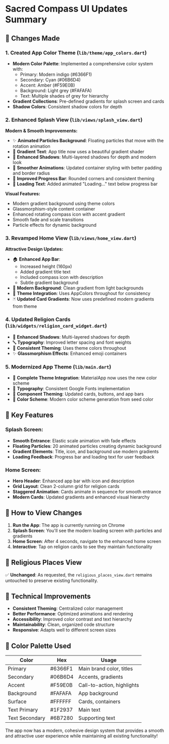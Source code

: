 # Sacred Compass UI Updates Summary

## 🎨 Changes Made

### 1. **Created App Color Theme** (`lib/theme/app_colors.dart`)
- **Modern Color Palette**: Implemented a comprehensive color system with:
  - Primary: Modern indigo (#6366F1)
  - Secondary: Cyan (#06B6D4) 
  - Accent: Amber (#F59E0B)
  - Background: Light grey (#FAFAFA)
  - Text: Multiple shades of grey for hierarchy
- **Gradient Collections**: Pre-defined gradients for splash screen and cards
- **Shadow Colors**: Consistent shadow colors for depth

### 2. **Enhanced Splash View** (`lib/views/splash_view.dart`)
**Modern & Smooth Improvements:**
- ✨ **Animated Particles Background**: Floating particles that move with the rotation animation
- 🎨 **Gradient Text**: App title now uses a beautiful gradient shader
- 💫 **Enhanced Shadows**: Multi-layered shadows for depth and modern look
- 🔄 **Smoother Animations**: Updated container styling with better padding and border radius
- 📱 **Improved Progress Bar**: Rounded corners and consistent theming
- 💬 **Loading Text**: Added animated "Loading..." text below progress bar

**Visual Features:**
- Modern gradient background using theme colors
- Glassmorphism-style content container
- Enhanced rotating compass icon with accent gradient
- Smooth fade and scale transitions
- Particle effects for dynamic background

### 3. **Revamped Home View** (`lib/views/home_view.dart`)
**Attractive Design Updates:**
- 🏠 **Enhanced App Bar**: 
  - Increased height (160px)
  - Added gradient title text
  - Included compass icon with description
  - Subtle gradient background
- 🎨 **Modern Background**: Clean gradient from light backgrounds
- 📱 **Theme Integration**: Uses AppColors throughout for consistency
- 🃏 **Updated Card Gradients**: Now uses predefined modern gradients from theme

### 4. **Updated Religion Cards** (`lib/widgets/religion_card_widget.dart`)
- 💎 **Enhanced Shadows**: Multi-layered shadows for depth
- 🔤 **Typography**: Improved letter spacing and font weights
- 🎨 **Consistent Theming**: Uses theme colors throughout
- ✨ **Glassmorphism Effects**: Enhanced emoji containers

### 5. **Modernized App Theme** (`lib/main.dart`)
- 🎨 **Complete Theme Integration**: MaterialApp now uses the new color scheme
- 📝 **Typography**: Consistent Google Fonts implementation
- 🎯 **Component Theming**: Updated cards, buttons, and app bars
- 🌈 **Color Scheme**: Modern color scheme generation from seed color

## 🎯 Key Features

### Splash Screen:
- **Smooth Entrance**: Elastic scale animation with fade effects
- **Floating Particles**: 20 animated particles creating dynamic background
- **Gradient Elements**: Title, icon, and background use modern gradients
- **Loading Feedback**: Progress bar and loading text for user feedback

### Home Screen:
- **Hero Header**: Enhanced app bar with icon and description
- **Grid Layout**: Clean 2-column grid for religion cards
- **Staggered Animation**: Cards animate in sequence for smooth entrance
- **Modern Cards**: Updated gradients and enhanced visual hierarchy

## 🚀 How to View Changes

1. **Run the App**: The app is currently running on Chrome
2. **Splash Screen**: You'll see the modern loading screen with particles and gradients
3. **Home Screen**: After 4 seconds, navigate to the enhanced home screen
4. **Interactive**: Tap on religion cards to see they maintain functionality

## 📱 Religious Places View
✅ **Unchanged**: As requested, the `religious_places_view.dart` remains untouched to preserve existing functionality.

## 🔧 Technical Improvements

- **Consistent Theming**: Centralized color management
- **Better Performance**: Optimized animations and rendering
- **Accessibility**: Improved color contrast and text hierarchy
- **Maintainability**: Clean, organized code structure
- **Responsive**: Adapts well to different screen sizes

## 🎨 Color Palette Used

| Color | Hex | Usage |
|-------|-----|-------|
| Primary | #6366F1 | Main brand color, titles |
| Secondary | #06B6D4 | Accents, gradients |
| Accent | #F59E0B | Call-to-action, highlights |
| Background | #FAFAFA | App background |
| Surface | #FFFFFF | Cards, containers |
| Text Primary | #1F2937 | Main text |
| Text Secondary | #6B7280 | Supporting text |

The app now has a modern, cohesive design system that provides a smooth and attractive user experience while maintaining all existing functionality!
